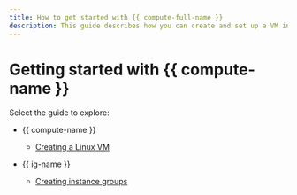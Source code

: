 ```yaml
---
title: How to get started with {{ compute-full-name }}
description: This guide describes how you can create and set up a VM instance or an instance group.
---
```


# Getting started with {{ compute-name }}

Select the guide to explore:

* {{ compute-name }}

   * [Creating a Linux VM](quick-create-linux.md)

* {{ ig-name }}

   * [Creating instance groups](ig.md)